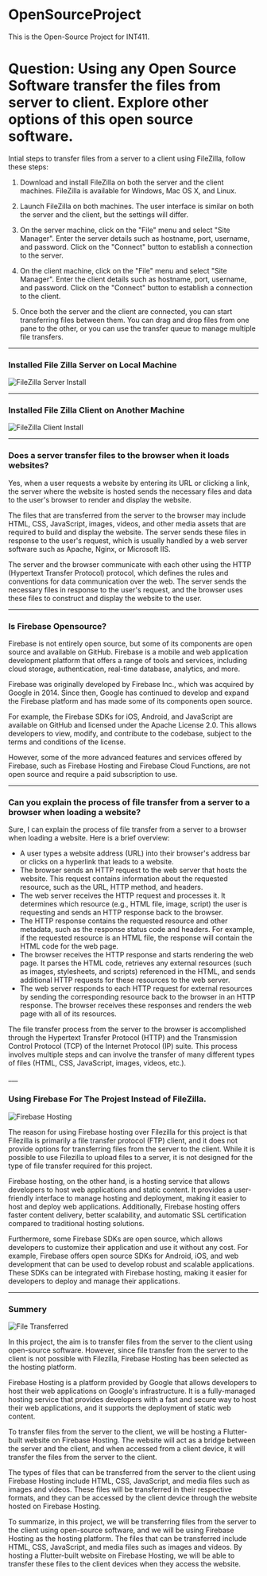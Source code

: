# OpenSourceProject
 This is the Open-Source Project for INT411.

<h1>Question: Using any Open Source Software transfer the files from server to client. Explore other options of this open source software.</h1>

Intial steps to transfer files from a server to a client using FileZilla, follow these steps:

1. Download and install FileZilla on both the server and the client machines. FileZilla is available for Windows, Mac OS X, and Linux.

2. Launch FileZilla on both machines. The user interface is similar on both the server and the client, but the settings will differ.

3. On the server machine, click on the "File" menu and select "Site Manager". Enter the server details such as hostname, port, username, and password. Click on the "Connect" button to establish a connection to the server.

4. On the client machine, click on the "File" menu and select "Site Manager". Enter the client details such as hostname, port, username, and password. Click on the "Connect" button to establish a connection to the client.

5. Once both the server and the client are connected, you can start transferring files between them. You can drag and drop files from one pane to the other, or you can use the transfer queue to manage multiple file transfers.


___

<h3>Installed File Zilla Server on Local Machine</h3>
<img title="FileZilla Server" alt="FileZilla Server Install" src="/assets/fileZillaServer.png">

___

<h3>Installed File Zilla Client on Another Machine</h3>
<img title="FileZilla Clinet" alt="FileZilla Client Install" src="/assets/fileZillaClient.png">

___

<h3><b>Does a server transfer files to the browser when it loads websites?</b></h3>
<p>Yes, when a user requests a website by entering its URL or clicking a link, the server where the website is hosted sends the necessary files and data to the user's browser to render and display the website.

The files that are transferred from the server to the browser may include HTML, CSS, JavaScript, images, videos, and other media assets that are required to build and display the website. The server sends these files in response to the user's request, which is usually handled by a web server software such as Apache, Nginx, or Microsoft IIS.

The server and the browser communicate with each other using the HTTP (Hypertext Transfer Protocol) protocol, which defines the rules and conventions for data communication over the web. The server sends the necessary files in response to the user's request, and the browser uses these files to construct and display the website to the user.</p>

___

<h3><b>Is Firebase Opensource?</b></h3>
<p>Firebase is not entirely open source, but some of its components are open source and available on GitHub. Firebase is a mobile and web application development platform that offers a range of tools and services, including cloud storage, authentication, real-time database, analytics, and more.

Firebase was originally developed by Firebase Inc., which was acquired by Google in 2014. Since then, Google has continued to develop and expand the Firebase platform and has made some of its components open source.

For example, the Firebase SDKs for iOS, Android, and JavaScript are available on GitHub and licensed under the Apache License 2.0. This allows developers to view, modify, and contribute to the codebase, subject to the terms and conditions of the license.

However, some of the more advanced features and services offered by Firebase, such as Firebase Hosting and Firebase Cloud Functions, are not open source and require a paid subscription to use.</p>

___

<h3><b>Can you explain the process of file transfer from a server to a browser when loading a website?</b></h3>
<p>Sure, I can explain the process of file transfer from a server to a browser when loading a website. Here is a brief overview:
<ul>
<li>A user types a website address (URL) into their browser's address bar or clicks on a hyperlink that leads to a website.</li>

<li>The browser sends an HTTP request to the web server that hosts the website. This request contains information about the requested resource, such as the URL, HTTP method, and headers.</li>

<li>The web server receives the HTTP request and processes it. It determines which resource (e.g., HTML file, image, script) the user is requesting and sends an HTTP response back to the browser.</li>

<li>The HTTP response contains the requested resource and other metadata, such as the response status code and headers. For example, if the requested resource is an HTML file, the response will contain the HTML code for the web page.</li>

<li>The browser receives the HTTP response and starts rendering the web page. It parses the HTML code, retrieves any external resources (such as images, stylesheets, and scripts) referenced in the HTML, and sends additional HTTP requests for these resources to the web server.</li>

<li>The web server responds to each HTTP request for external resources by sending the corresponding resource back to the browser in an HTTP response. The browser receives these responses and renders the web page with all of its resources.</li>
</ul>
The file transfer process from the server to the browser is accomplished through the Hypertext Transfer Protocol (HTTP) and the Transmission Control Protocol (TCP) of the Internet Protocol (IP) suite. This process involves multiple steps and can involve the transfer of many different types of files (HTML, CSS, JavaScript, images, videos, etc.).



</p>
___
<h3><b>Using Firebase For The Projest Instead of FileZilla.</b></h3>
<img title="Hosting" alt="Firebase Hosting" src="/assets/firebasei.webp">

<p>The reason for using Firebase hosting over Filezilla for this project is that Filezilla is primarily a file transfer protocol (FTP) client, and it does not provide options for transferring files from the server to the client. While it is possible to use Filezilla to upload files to a server, it is not designed for the type of file transfer required for this project.

Firebase hosting, on the other hand, is a hosting service that allows developers to host web applications and static content. It provides a user-friendly interface to manage hosting and deployment, making it easier to host and deploy web applications. Additionally, Firebase hosting offers faster content delivery, better scalability, and automatic SSL certification compared to traditional hosting solutions.

Furthermore, some Firebase SDKs are open source, which allows developers to customize their application and use it without any cost. For example, Firebase offers open source SDKs for Android, iOS, and web development that can be used to develop robust and scalable applications. These SDKs can be integrated with Firebase hosting, making it easier for developers to deploy and manage their applications.</p>
___
<h3>Summery</h3>
<img title="Server Serving Website" alt="File Transferred" src="/assets/website.png">

<p>
In this project, the aim is to transfer files from the server to the client using open-source software. However, since file transfer from the server to the client is not possible with Filezilla, Firebase Hosting has been selected as the hosting platform.

Firebase Hosting is a platform provided by Google that allows developers to host their web applications on Google's infrastructure. It is a fully-managed hosting service that provides developers with a fast and secure way to host their web applications, and it supports the deployment of static web content.

To transfer files from the server to the client, we will be hosting a Flutter-built website on Firebase Hosting. The website will act as a bridge between the server and the client, and when accessed from a client device, it will transfer the files from the server to the client.

The types of files that can be transferred from the server to the client using Firebase Hosting include HTML, CSS, JavaScript, and media files such as images and videos. These files will be transferred in their respective formats, and they can be accessed by the client device through the website hosted on Firebase Hosting.

To summarize, in this project, we will be transferring files from the server to the client using open-source software, and we will be using Firebase Hosting as the hosting platform. The files that can be transferred include HTML, CSS, JavaScript, and media files such as images and videos. By hosting a Flutter-built website on Firebase Hosting, we will be able to transfer these files to the client devices when they access the website.</p>